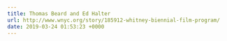 ```yaml
---
title: Thomas Beard and Ed Halter
url: http://www.wnyc.org/story/185912-whitney-biennial-film-program/
date: 2019-03-24 01:53:23 +0000
---
```

